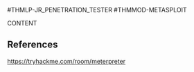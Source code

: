 #THMLP-JR_PENETRATION_TESTER #THMMOD-METASPLOIT

CONTENT
## References

https://tryhackme.com/room/meterpreter